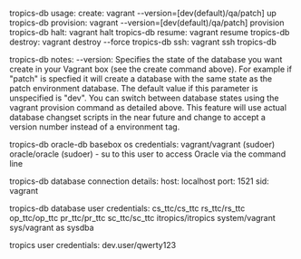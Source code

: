 tropics-db usage:
	create:		vagrant --version=[dev(default)/qa/patch] up tropics-db
	provision:	vagrant --version=[dev(default)/qa/patch] provision tropics-db
	halt:		vagrant halt tropics-db
	resume:		vagrant resume tropics-db
	destroy:	vagrant destroy --force tropics-db
	ssh:		vagrant ssh tropics-db

tropics-db notes:
	--version:	Specifies the state of the database you want create in your Vagrant box (see the create command above).
				For example if "patch" is specfied it will create a database with the same state as the patch environment database.
				The default value if this parameter is unspecified is "dev".
				You can switch between database states using the vagrant provision command as detailed above.
				This feature will use actual database changset scripts in the near future and change to accept a version number instead of a environment tag.

tropics-db oracle-db basebox os credentials:
	vagrant/vagrant (sudoer)
	oracle/oracle (sudoer) - su to this user to access Oracle via the command line

tropics-db database connection details:
	host: 	localhost
	port: 	1521
	sid:	vagrant

tropics-db database user credentials:
	cs_ttc/cs_ttc
	rs_ttc/rs_ttc
	op_ttc/op_ttc
	pr_ttc/pr_ttc
	sc_ttc/sc_ttc
	itropics/itropics
	system/vagrant
	sys/vagrant as sysdba

tropics user credentials:
	dev.user/qwerty123